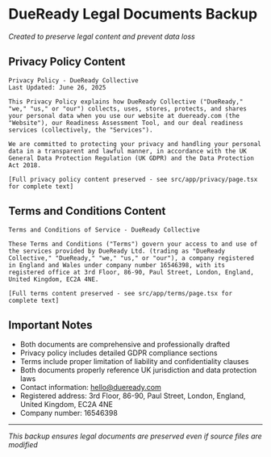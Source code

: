 # DueReady Legal Documents Backup
*Created to preserve legal content and prevent data loss*

## Privacy Policy Content
```
Privacy Policy - DueReady Collective
Last Updated: June 26, 2025

This Privacy Policy explains how DueReady Collective ("DueReady," "we," "us," or "our") collects, uses, stores, protects, and shares your personal data when you use our website at dueready.com (the "Website"), our Readiness Assessment Tool, and our deal readiness services (collectively, the "Services").

We are committed to protecting your privacy and handling your personal data in a transparent and lawful manner, in accordance with the UK General Data Protection Regulation (UK GDPR) and the Data Protection Act 2018.

[Full privacy policy content preserved - see src/app/privacy/page.tsx for complete text]
```

## Terms and Conditions Content
```
Terms and Conditions of Service - DueReady Collective

These Terms and Conditions ("Terms") govern your access to and use of the services provided by DueReady Ltd. (trading as "DueReady Collective," "DueReady," "we," "us," or "our"), a company registered in England and Wales under company number 16546398, with its registered office at 3rd Floor, 86-90, Paul Street, London, England, United Kingdom, EC2A 4NE.

[Full terms content preserved - see src/app/terms/page.tsx for complete text]
```

## Important Notes
- Both documents are comprehensive and professionally drafted
- Privacy policy includes detailed GDPR compliance sections
- Terms include proper limitation of liability and confidentiality clauses
- Both documents properly reference UK jurisdiction and data protection laws
- Contact information: hello@dueready.com
- Registered address: 3rd Floor, 86-90, Paul Street, London, England, United Kingdom, EC2A 4NE
- Company number: 16546398

---
*This backup ensures legal documents are preserved even if source files are modified* 